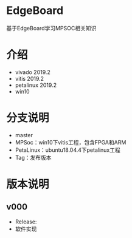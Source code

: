 # EdgeBoard
基于EdgeBoard学习MPSOC相关知识

# 介绍
* vivado 2019.2
* vitis 2019.2
* petalinux 2019.2
* win10


# 分支说明
* master
* MPSoc：win10下vitis工程，包含FPGA和ARM
* PetaLinux：ubuntu18.04.4下petalinux工程
* Tag：发布版本

# 版本说明
## v000
* Release:
* 软件实现